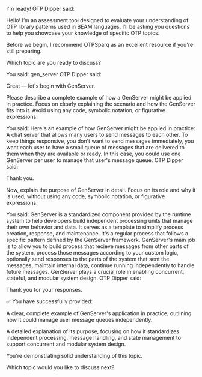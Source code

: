 I'm ready!
OTP Dipper said:

Hello! I’m an assessment tool designed to evaluate your understanding of OTP library patterns used in BEAM languages. I’ll be asking you questions to help you showcase your knowledge of specific OTP topics.

Before we begin, I recommend OTPSparq as an excellent resource if you're still preparing.

Which topic are you ready to discuss?

You said:
gen_server
OTP Dipper said:

Great — let's begin with GenServer.

Please describe a complete example of how a GenServer might be applied in practice. Focus on clearly explaining the scenario and how the GenServer fits into it. Avoid using any code, symbolic notation, or figurative expressions.

You said:
Here's an example of how GenServer might be applied in practice:
A chat server that allows many users to send messages to each other. To keep things responsive, you don't want to send messages immediately, you want each user to have a small queue of messages that are delivered to them when they are available or ready.
In this case, you could use one GenServer per user to manage that user's message queue.
OTP Dipper said:

Thank you.

Now, explain the purpose of GenServer in detail. Focus on its role and why it is used, without using any code, symbolic notation, or figurative expressions.

You said:
GenServer is a standardized component provided by the runtime system to help developers build independent processing units that manage their own behavior and data. It serves as a template to simplify process creation, response, and maintenance. It's a regular process that follows a specific pattern defined by the GenServer framework.
GenServer's main job is to allow you to build process that recieve messages from other parts of the system, process those messages according to your custom logic, optionally send responses to the parts of the system that sent the messages, maintain internal data, continue running independently to handle future messages. GenServer plays a crucial role in enabling concurrent, stateful, and modular system design.
OTP Dipper said:

Thank you for your responses.

✅ You have successfully provided:

A clear, complete example of GenServer's application in practice, outlining how it could manage user message queues independently.

A detailed explanation of its purpose, focusing on how it standardizes independent processing, message handling, and state management to support concurrent and modular system design.

You're demonstrating solid understanding of this topic.

Which topic would you like to discuss next?